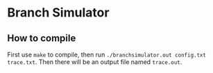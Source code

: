 # Branch Simulator

## How to compile

First use `make` to compile, then run `./branchsimulator.out config.txt trace.txt`. Then there will be an output file named `trace.out`.

